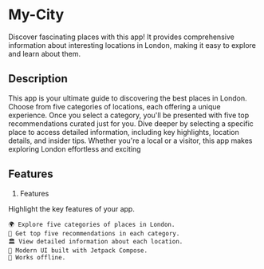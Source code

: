 # My-City
Discover fascinating places with this app! It provides comprehensive information about interesting locations in London, making it easy to explore and learn about them.

## Description
This app is your ultimate guide to discovering the best places in London. Choose from five categories of locations, each offering a unique experience. Once you select a category, you'll be presented with five top recommendations curated just for you. Dive deeper by selecting a specific place to access detailed information, including key highlights, location details, and insider tips. Whether you're a local or a visitor, this app makes exploring London effortless and exciting

## Features
1. Features

Highlight the key features of your app.

    🌍 Explore five categories of places in London.
    📍 Get top five recommendations in each category.
    🏛️ View detailed information about each location.
    🎨 Modern UI built with Jetpack Compose.
    📡 Works offline.
